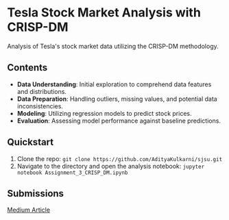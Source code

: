 # Tesla Stock Market Analysis with CRISP-DM

Analysis of Tesla's stock market data utilizing the CRISP-DM methodology.

## Contents

- **Data Understanding**: Initial exploration to comprehend data features and distributions.
- **Data Preparation**: Handling outliers, missing values, and potential data inconsistencies.
- **Modeling**: Utilizing regression models to predict stock prices.
- **Evaluation**: Assessing model performance against baseline predictions.

## Quickstart

1. Clone the repo: `git clone https://github.com/AdityaKulkarni/sjsu.git`
2. Navigate to the directory and open the analysis notebook: `jupyter notebook Assignment_3_CRISP_DM.ipynb`

## Submissions
[Medium Article](https://medium.com/@kulkarniaditya1997/predicting-teslas-stock-price-a-journey-through-the-crisp-dm-methodology-36e71d8b16e3)
